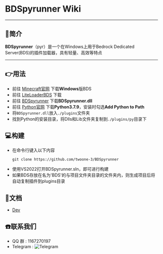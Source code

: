  # BDSpyrunner Wiki
***
## 🎉简介
**BDSpyrunner**（pyr）是一个在Windows上用于Bedrock Dedicated Server(BDS)的插件加载器，具有轻量、高效等特点
***
## 👉用法
- 前往 [Minecraft官网](https://www.minecraft.net/en-us/download/server/bedrock) 下载**Windows**版BDS
- 前往 [LiteLoaderBDS](https://github.com/LiteLDev/LiteLoaderBDS/releases/latest) 下载
- 前往 [BDSpyrunner](https://github.com/twoone-3/BDSpyrunner/releases/latest) 下载**BDSpyrunner.dll**
- 前往 [Python官网](https://www.python.org/ftp/python/3.7.9/python-3.7.9-amd64.exe) 下载**Python3.7.9**，安装时勾选**Add Python to Path**
- 将`BDSpyrunner.dll`放入`./plugins`文件夹
- 找到Python的安装目录，将Dlls和Lib文件夹复制到`./plugins/py`目录下
## 💻构建
- 在命令行键入以下内容
  ```
  git clone https://github.com/twoone-3/BDSpyrunner
  ```
- 使用VS2022打开BDSpyrunner.sln，即可进行构建
- 如果BDS存放在名为'BDS'的与项目文件夹目录的文件夹内，则生成项目后将自动复制插件到plugins目录
## 📖文档
* [Dev](Dev.md)
## ☎️联系我们
* QQ 群 : 1167270197
* Telegram : ![Telegram](https://img.shields.io/badge/telegram-BDSpyrunner-blue?&logo=telegram&link=https://t.me/bdspyrunner)
